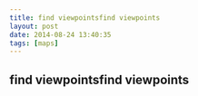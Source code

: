 ```yaml
---
title: find viewpointsfind viewpoints
layout: post
date: 2014-08-24 13:40:35
tags: [maps]
---
```

## find viewpointsfind viewpoints

